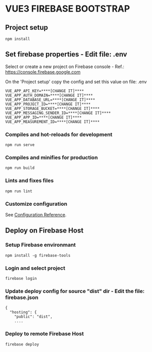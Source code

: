 # VUE3 FIREBASE BOOTSTRAP

## Project setup
```
npm install
```
## Set firebase properties - Edit  file: .env
Select or create a new project on Firebase console - Ref.: https://console.firebase.google.com

On the 'Project setup' copy the config and 
set this value on file: .env 
```
VUE_APP_API_KEY=****[CHANGE IT]****
VUE_APP_AUTH_DOMAIN=****[CHANGE IT]****
VUE_APP_DATABASE_URL=****[CHANGE IT]****
VUE_APP_PROJECT_ID=****[CHANGE IT]****
VUE_APP_STORAGE_BUCKET=****[CHANGE IT]****
VUE_APP_MESSAGING_SENDER_ID=****[CHANGE IT]****
VUE_APP_APP_ID=****[CHANGE IT]****
VUE_APP_MEASUREMENT_ID=****[CHANGE IT]****
```
### Compiles and hot-reloads for development
```
npm run serve
```

### Compiles and minifies for production
```
npm run build
```

### Lints and fixes files
```
npm run lint
```

### Customize configuration
See [Configuration Reference](https://cli.vuejs.org/config/).


## Deploy on Firebase Host

### Setup Firebase environmant
```
npm install -g firebase-tools
```
### Login and select project
```
firebase login
```
### Update deploy config for source "dist" dir - Edit the file: firebase.json
```
{
  "hosting": {
    "public": "dist",
    ....
```
### Deploy to remote Firebase Host
```
firebase deploy
```